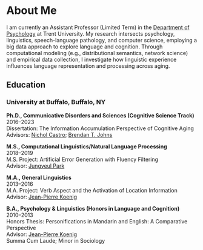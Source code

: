 # About Me
 
I am currently an Assistant Professor (Limited Term) in the [Department of Psychology](https://www.trentu.ca/psychology/) at Trent University. My research intersects psychology, linguistics, speech-language pathology, and computer science, employing a big data approach to explore language and cognition. Through computational modeling (e.g., distributional semantics, network science) and empirical data collection, I investigate how linguistic experience influences language representation and processing across aging.

## Education

### University at Buffalo, Buffalo, NY

**Ph.D., Communicative Disorders and Sciences (Cognitive Science Track)**  
2016–2023  
Dissertation: The Information Accumulation Perspective of Cognitive Aging  
Advisors: [Nichol Castro](https://sites.google.com/view/alnlab); [Brendan T. Johns](http://btjohns.com)

**M.S., Computational Linguistics/Natural Language Processing**  
2018–2019  
M.S. Project: Artificial Error Generation with Fluency Filtering  
Advisor: [Jungyeul Park](https://linguistics.ubc.ca/profile/jungyeul-park/)

**M.A., General Linguistics**  
2013–2016  
M.A. Project: Verb Aspect and the Activation of Location Information  
Advisor: [Jean-Pierre Koenig](https://www.jeanpierrekoenig.com)

**B.A., Psychology & Linguistics (Honors in Language and Cognition)**  
2010–2013  
Honors Thesis: Personifications in Mandarin and English: A Comparative Perspective  
Advisor: [Jean-Pierre Koenig](https://www.jeanpierrekoenig.com)  
Summa Cum Laude; Minor in Sociology